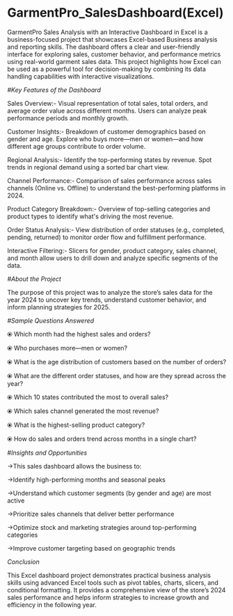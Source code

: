 # GarmentPro_SalesDashboard(Excel)
GarmentPro Sales Analysis with an Interactive Dashboard in Excel is a business-focused project that showcases Excel-based Business analysis and reporting skills. The dashboard offers a clear and user-friendly interface for exploring sales, customer behavior, and performance metrics using real-world garment sales data. This project highlights how Excel can be used as a powerful tool for decision-making by combining its data handling capabilities with interactive visualizations.


*#Key Features of the Dashboard*

Sales Overview:- Visual representation of total sales, total orders, and average order value across different months. Users can analyze peak performance periods and monthly growth.

Customer Insights:- Breakdown of customer demographics based on gender and age. Explore who buys more—men or women—and how different age groups contribute to order volume.

Regional Analysis:- Identify the top-performing states by revenue. Spot trends in regional demand using a sorted bar chart view.

Channel Performance:- Comparison of sales performance across sales channels (Online vs. Offline) to understand the best-performing platforms in 2024.

Product Category Breakdown:- Overview of top-selling categories and product types to identify what's driving the most revenue.

Order Status Analysis:- View distribution of order statuses (e.g., completed, pending, returned) to monitor order flow and fulfillment performance.

Interactive Filtering:- Slicers for gender, product category, sales channel, and month allow users to drill down and analyze specific segments of the data.


*#About the Project*

The purpose of this project was to analyze the store’s sales data for the year 2024 to uncover key trends, understand customer behavior, and inform planning strategies for 2025.


*#Sample Questions Answered*

⦿ Which month had the highest sales and orders?

⦿ Who purchases more—men or women?

⦿ What is the age distribution of customers based on the number of orders?

⦿ What are the different order statuses, and how are they spread across the year?

⦿ Which 10 states contributed the most to overall sales?

⦿ Which sales channel generated the most revenue?

⦿ What is the highest-selling product category?

⦿ How do sales and orders trend across months in a single chart?

 
#*Insights and Opportunities*

→This sales dashboard allows the business to:

→Identify high-performing months and seasonal peaks

→Understand which customer segments (by gender and age) are most active

→Prioritize sales channels that deliver better performance

→Optimize stock and marketing strategies around top-performing categories

→Improve customer targeting based on geographic trends

*Conclusion*

This Excel dashboard project demonstrates practical business analysis skills using advanced Excel tools such as pivot tables, charts, slicers, and conditional formatting. It provides a comprehensive view of the store’s 2024 sales performance and helps inform strategies to increase growth and efficiency in the following year.

